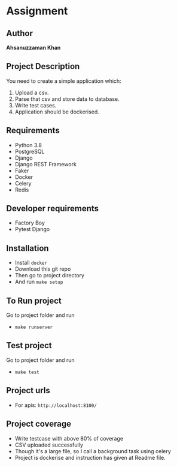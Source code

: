 Assignment
====================

## Author

__Ahsanuzzaman Khan__

## Project Description
You need to create a simple application which:

1. Upload a csv.
2. Parse that csv and store data to database.
3. Write test cases.
4. Application should be dockerised.


## Requirements
- Python 3.8
- PostgreSQL
- Django
- Django REST Framework
- Faker
- Docker
- Celery
- Redis

## Developer requirements
- Factory Boy
- Pytest Django

## Installation
- Install `docker`
- Download this git repo
- Then go to project directory
- And run `make setup`

## To Run project
Go to project folder and run 
- `make runserver`

## Test project
Go to project folder and run 
- `make test`

## Project urls
- For apis: `http://localhost:8100/`

## Project coverage
- Write testcase with above 80% of coverage
- CSV uploaded successfully
- Though it's a large file, so I call a background task using celery
- Project is dockerise and instruction has given at Readme file.
